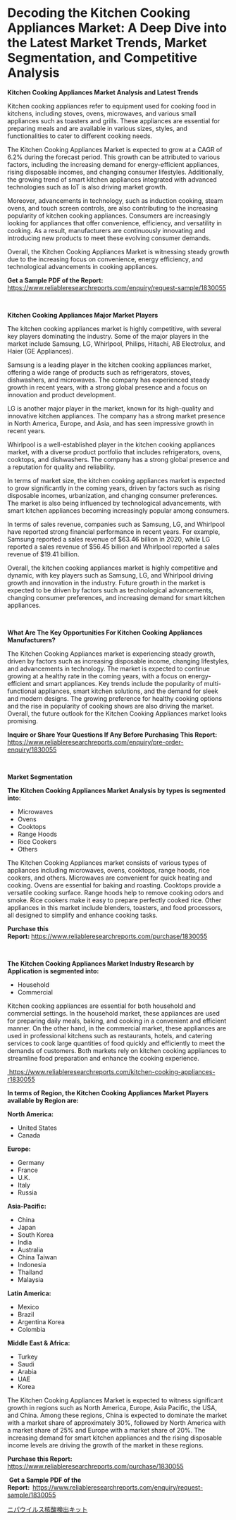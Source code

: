 <p><h1>Decoding the Kitchen Cooking Appliances Market: A Deep Dive into the Latest Market Trends, Market Segmentation, and Competitive Analysis</h1></p><p><strong>Kitchen Cooking Appliances Market Analysis and Latest Trends</strong></p>
<p><p>Kitchen cooking appliances refer to equipment used for cooking food in kitchens, including stoves, ovens, microwaves, and various small appliances such as toasters and grills. These appliances are essential for preparing meals and are available in various sizes, styles, and functionalities to cater to different cooking needs.</p><p>The Kitchen Cooking Appliances Market is expected to grow at a CAGR of 6.2% during the forecast period. This growth can be attributed to various factors, including the increasing demand for energy-efficient appliances, rising disposable incomes, and changing consumer lifestyles. Additionally, the growing trend of smart kitchen appliances integrated with advanced technologies such as IoT is also driving market growth.</p><p>Moreover, advancements in technology, such as induction cooking, steam ovens, and touch screen controls, are also contributing to the increasing popularity of kitchen cooking appliances. Consumers are increasingly looking for appliances that offer convenience, efficiency, and versatility in cooking. As a result, manufacturers are continuously innovating and introducing new products to meet these evolving consumer demands.</p><p>Overall, the Kitchen Cooking Appliances Market is witnessing steady growth due to the increasing focus on convenience, energy efficiency, and technological advancements in cooking appliances.</p></p>
<p><strong>Get a Sample PDF of the Report:&nbsp;</strong> <a href="https://www.reliableresearchreports.com/enquiry/request-sample/1830055">https://www.reliableresearchreports.com/enquiry/request-sample/1830055</a></p>
<p>&nbsp;</p>
<p><strong>Kitchen Cooking Appliances Major Market Players</strong></p>
<p><p>The kitchen cooking appliances market is highly competitive, with several key players dominating the industry. Some of the major players in the market include Samsung, LG, Whirlpool, Philips, Hitachi, AB Electrolux, and Haier (GE Appliances).</p><p>Samsung is a leading player in the kitchen cooking appliances market, offering a wide range of products such as refrigerators, stoves, dishwashers, and microwaves. The company has experienced steady growth in recent years, with a strong global presence and a focus on innovation and product development.</p><p>LG is another major player in the market, known for its high-quality and innovative kitchen appliances. The company has a strong market presence in North America, Europe, and Asia, and has seen impressive growth in recent years.</p><p>Whirlpool is a well-established player in the kitchen cooking appliances market, with a diverse product portfolio that includes refrigerators, ovens, cooktops, and dishwashers. The company has a strong global presence and a reputation for quality and reliability.</p><p>In terms of market size, the kitchen cooking appliances market is expected to grow significantly in the coming years, driven by factors such as rising disposable incomes, urbanization, and changing consumer preferences. The market is also being influenced by technological advancements, with smart kitchen appliances becoming increasingly popular among consumers.</p><p>In terms of sales revenue, companies such as Samsung, LG, and Whirlpool have reported strong financial performance in recent years. For example, Samsung reported a sales revenue of $63.46 billion in 2020, while LG reported a sales revenue of $56.45 billion and Whirlpool reported a sales revenue of $19.41 billion.</p><p>Overall, the kitchen cooking appliances market is highly competitive and dynamic, with key players such as Samsung, LG, and Whirlpool driving growth and innovation in the industry. Future growth in the market is expected to be driven by factors such as technological advancements, changing consumer preferences, and increasing demand for smart kitchen appliances.</p></p>
<p>&nbsp;</p>
<p><strong>What Are The Key Opportunities For Kitchen Cooking Appliances Manufacturers?</strong></p>
<p><p>The Kitchen Cooking Appliances market is experiencing steady growth, driven by factors such as increasing disposable income, changing lifestyles, and advancements in technology. The market is expected to continue growing at a healthy rate in the coming years, with a focus on energy-efficient and smart appliances. Key trends include the popularity of multi-functional appliances, smart kitchen solutions, and the demand for sleek and modern designs. The growing preference for healthy cooking options and the rise in popularity of cooking shows are also driving the market. Overall, the future outlook for the Kitchen Cooking Appliances market looks promising.</p></p>
<p><strong>Inquire or Share Your Questions If Any Before Purchasing This Report:</strong> <a href="https://www.reliableresearchreports.com/enquiry/pre-order-enquiry/1830055">https://www.reliableresearchreports.com/enquiry/pre-order-enquiry/1830055</a></p>
<p>&nbsp;</p>
<p><strong>Market Segmentation</strong></p>
<p><strong>The Kitchen Cooking Appliances Market Analysis by types is segmented into:</strong></p>
<p><ul><li>Microwaves</li><li>Ovens</li><li>Cooktops</li><li>Range Hoods</li><li>Rice Cookers</li><li>Others</li></ul></p>
<p><p>The Kitchen Cooking Appliances market consists of various types of appliances including microwaves, ovens, cooktops, range hoods, rice cookers, and others. Microwaves are convenient for quick heating and cooking. Ovens are essential for baking and roasting. Cooktops provide a versatile cooking surface. Range hoods help to remove cooking odors and smoke. Rice cookers make it easy to prepare perfectly cooked rice. Other appliances in this market include blenders, toasters, and food processors, all designed to simplify and enhance cooking tasks.</p></p>
<p><strong>Purchase this Report:&nbsp;</strong><a href="https://www.reliableresearchreports.com/purchase/1830055">https://www.reliableresearchreports.com/purchase/1830055</a></p>
<p>&nbsp;</p>
<p><strong>The Kitchen Cooking Appliances Market Industry Research by Application is segmented into:</strong></p>
<p><ul><li>Household</li><li>Commercial</li></ul></p>
<p><p>Kitchen cooking appliances are essential for both household and commercial settings. In the household market, these appliances are used for preparing daily meals, baking, and cooking in a convenient and efficient manner. On the other hand, in the commercial market, these appliances are used in professional kitchens such as restaurants, hotels, and catering services to cook large quantities of food quickly and efficiently to meet the demands of customers. Both markets rely on kitchen cooking appliances to streamline food preparation and enhance the cooking experience.</p></p>
<p><a href="https://www.reliableresearchreports.com/kitchen-cooking-appliances-r1830055">&nbsp;https://www.reliableresearchreports.com/kitchen-cooking-appliances-r1830055</a></p>
<p><strong>In terms of Region, the Kitchen Cooking Appliances Market Players available by Region are:</strong></p>
<p>
    <p> <strong> North America: </strong>
        <ul>
            <li>United States</li>
            <li>Canada</li>
        </ul>
        </p> 
    <p> <strong> Europe: </strong>
        <ul>
            <li>Germany</li>
            <li>France</li>
            <li>U.K.</li>
            <li>Italy</li>
            <li>Russia</li>
        </ul>
        </p> 
    <p> <strong> Asia-Pacific: </strong>
        <ul>
            <li>China</li>
            <li>Japan</li>
            <li>South Korea</li>
            <li>India</li>
            <li>Australia</li>
            <li>China Taiwan</li>
            <li>Indonesia</li>
            <li>Thailand</li>
            <li>Malaysia</li>
        </ul>
        </p> 
    <p> <strong> Latin America: </strong>
        <ul>
            <li>Mexico</li>
            <li>Brazil</li>
            <li>Argentina Korea</li>
            <li>Colombia</li>
        </ul>
        </p> 
    <p> <strong> Middle East & Africa: </strong>
        <ul>
            <li>Turkey</li>
            <li>Saudi</li>
            <li>Arabia</li>
            <li>UAE</li>
            <li>Korea</li>
        </ul>
    </p>
    </p>
<p><p>The Kitchen Cooking Appliances Market is expected to witness significant growth in regions such as North America, Europe, Asia Pacific, the USA, and China. Among these regions, China is expected to dominate the market with a market share of approximately 30%, followed by North America with a market share of 25% and Europe with a market share of 20%. The increasing demand for smart kitchen appliances and the rising disposable income levels are driving the growth of the market in these regions.</p></p>
<p><strong>Purchase this Report: </strong><a href="https://www.reliableresearchreports.com/purchase/1830055">https://www.reliableresearchreports.com/purchase/1830055</a></p>
<p>&nbsp;<strong>Get a Sample PDF of the Report:&nbsp;&nbsp;</strong><a href="https://www.reliableresearchreports.com/enquiry/request-sample/1830055">https://www.reliableresearchreports.com/enquiry/request-sample/1830055</a></p>
<p><strong></strong></p>
<p><p><a href="https://medium.com/@chloekessler01/%E3%82%B0%E3%83%AD%E3%83%BC%E3%83%90%E3%83%AB%E3%83%8B%E3%83%91%E3%82%A6%E3%82%A4%E3%83%AB%E3%82%B9%E6%A0%B8%E9%85%B8%E6%A4%9C%E5%87%BA%E3%82%AD%E3%83%83%E3%83%88%E5%B8%82%E5%A0%B4%E3%81%AF-2024%E5%B9%B4%E3%81%8B%E3%82%892031%E5%B9%B4%E3%81%BE%E3%81%A7%E3%81%AE%E4%BA%88%E6%B8%AC%E6%9C%9F%E9%96%93%E3%81%AB%E3%81%8A%E3%81%84%E3%81%A6-%E5%B9%B4%E7%8E%87-%E3%81%AE%E6%88%90%E9%95%B7%E3%81%8C%E8%A6%8B%E8%BE%BC%E3%81%BE%E3%82%8C%E3%81%A6%E3%81%84%E3%81%BE%E3%81%99-6176dde6f930">ニパウイルス核酸検出キット</a></p></p>